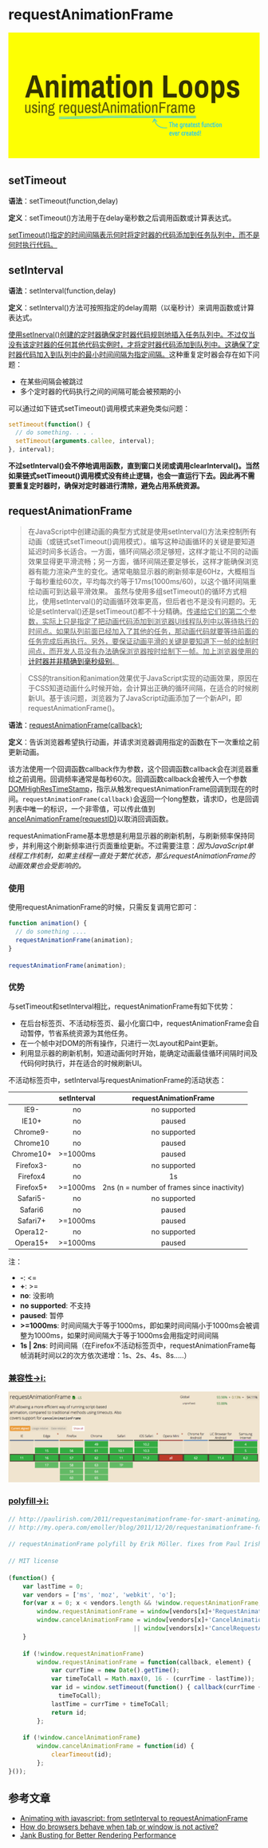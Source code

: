 # requestAnimationFrame


![arf](./images/arf.png)

## setTimeout

**语法**：setTimeout(function,delay)

**定义**：setTimeout()方法用于在delay毫秒数之后调用函数或计算表达式。

<u>setTimeout()指定的时间间隔表示何时将定时器的代码添加到任务队列中，而不是何时执行代码。</u>


## setInterval

**语法**：setInterval(function,delay)

**定义**：setInterval()方法可按照指定的delay周期（以毫秒计）来调用函数或计算表达式。　

<u>使用setInerval()创建的定时器确保定时器代码规则地插入任务队列中。不过仅当没有该定时器的任何其他代码实例时，才将定时器代码添加到队列中。这确保了定时器代码加入到队列中的最小时间间隔为指定间隔。</u>这种重复定时器会存在如下问题：

- 在某些间隔会被跳过
- 多个定时器的代码执行之间的间隔可能会被预期的小

可以通过如下链式setTimeout()调用模式来避免类似问题：

```js
setTimeout(function() {
  // do something. . . .
  setTimeout(arguments.callee, interval);
}, interval);
```

**不过setInterval()会不停地调用函数，直到窗口关闭或调用clearInterval()。当然如果链式setTimeout()调用模式没有终止逻辑，也会一直运行下去。因此再不需要重复定时器时，确保对定时器进行清除，避免占用系统资源。**

## requestAnimationFrame

>在JavaScript中创建动画的典型方式就是使用setInterval()方法来控制所有动画（或链式setTimeout()调用模式）。编写这种动画循环的关键是要知道延迟时间多长适合。一方面，循环间隔必须足够短，这样才能让不同的动画效果显得更平滑流畅；另一方面，循环间隔还要足够长，这样才能确保浏览器有能力渲染产生的变化。通常电脑显示器的刷新频率是60Hz，大概相当于每秒重绘60次，平均每次约等于17ms(1000ms/60)，以这个循环间隔重绘动画可到达最平滑效果。
虽然与使用多组setTimeout()的循环方式相比，使用setInterval()的动画循环效率更高，但后者也不是没有问题的。无论是setInterval()还是setTimeout()都不十分精确。<u>传递给它们的第二个参数，实际上只是指定了把动画代码添加到浏览器UI线程队列中以等待执行的时间点。如果队列前面已经加入了其他的任务，那动画代码就要等待前面的任务完成后再执行。另外，要保证动画平滑的关键是要知道下一帧的绘制时间点，而开发人员没有办法确保浏览器按时绘制下一帧。加上浏览器使用的[计时器并非精确到毫秒级别](http://www.ituring.com.cn/article/1828)。</u>

>CSS的transition和animation效果优于JavaScript实现的动画效果，原因在于CSS知道动画什么时候开始，会计算出正确的循环间隔，在适合的时候刷新UI。基于该问题，浏览器为了JavaScript动画添加了一个新API，即requestAnimationFrame()。



**语法**：[requestAnimationFrame(callback)](https://developer.mozilla.org/zh-CN/docs/Web/API/Window/requestAnimationFrame);

**定义**：告诉浏览器希望执行动画，并请求浏览器调用指定的函数在下一次重绘之前更新动画。

该方法使用一个回调函数callback作为参数，这个回调函数callback会在浏览器重绘之前调用。回调频率通常是每秒60次。回调函数callback会被传入一个参数[DOMHighResTimeStamp](https://developer.mozilla.org/zh-CN/docs/Web/API/DOMHighResTimeStamp)，指示从触发requestAnimationFrame回调到现在的时间。`requestAnimationFrame(callback)`会返回一个long整数，请求ID，也是回调列表中唯一的标识，一个非零值，可以传此值到 [ancelAnimationFrame(requestID)](https://developer.mozilla.org/zh-CN/docs/Web/API/Window/cancelAnimationFrame)以取消回调函数。

requestAnimationFrame基本思想是利用显示器的刷新机制，与刷新频率保持同步，并利用这个刷新频率进行页面重绘更新。不过需要注意：_因为JavaScript单线程工作机制，如果主线程一直处于繁忙状态，那么requestAnimationFrame的动画效果也会受影响的。_

### 使用
使用requestAnimationFrame的时候，只需反复调用它即可：

```js
function animation() {
  // do something ....
  requestAnimationFrame(animation);
}

requestAnimationFrame(animation);
```

### 优势
与setTimeout和setInterval相比，requestAnimationFrame有如下优势：

- 在后台标签页、不活动标签页、最小化窗口中，requestAnimationFrame会自动暂停，节省系统资源为其他任务。
- 在一个帧中对DOM的所有操作，只进行一次Layout和Paint更新。
- 利用显示器的刷新机制，知道动画何时开始，能确定动画最佳循环间隔时间及代码何时执行，并在适合的时候刷新UI。


不活动标签页中，setInterval与requestAnimationFrame的活动状态：

|           | setInterval |            requestAnimationFrame            |
|:---------:|:-----------:|:-------------------------------------------:|
|    IE9-   |      no     |                 no supported                |
|   IE10+   |      no     |                    paused                   |
|  Chrome9- |      no     |                 no supported                |
|  Chrome10 |      no     |                    paused                   |
| Chrome10+ |   >=1000ms  |                    paused                   |
| Firefox3- |      no     |                 no supported                |
|  Firefox4 |      no     |                      1s                     |
| Firefox5+ |   >=1000ms  | 2ns (n = number of frames since inactivity) |
|  Safari5- |      no     |                 no supported                |
|  Safari6  |      no     |                    paused                   |
|  Safari7+ |   >=1000ms  |                    paused                   |
|  Opera12- |      no     |                 no supported                |
|  Opera15+ |   >=1000ms  |                    paused                   |

注：
- **-**: <= 
- **+**: >=
- **no**: 没影响
- **no supported**: 不支持
- **paused**: 暂停
- **>=1000ms**: 时间间隔大于等于1000ms，即如果时间间隔小于1000ms会被调整为1000ms，如果时间间隔大于等于1000ms会用指定时间间隔
- **1s | 2ns**: 时间间隔（在Firefox不活动标签页中，requestAnimationFrame每帧消耗时间以2的次方依次递增：1s、2s、4s、8s.....）

 

### [兼容性→:information_source::](https://caniuse.com/#feat=requestanimationframe)

![compat](./images/compat.png)


### [polyfill→:information_source::](https://gist.github.com/paulirish/1579671)

```js
// http://paulirish.com/2011/requestanimationframe-for-smart-animating/
// http://my.opera.com/emoller/blog/2011/12/20/requestanimationframe-for-smart-er-animating

// requestAnimationFrame polyfill by Erik Möller. fixes from Paul Irish and Tino Zijdel

// MIT license

(function() {
    var lastTime = 0;
    var vendors = ['ms', 'moz', 'webkit', 'o'];
    for(var x = 0; x < vendors.length && !window.requestAnimationFrame; ++x) {
        window.requestAnimationFrame = window[vendors[x]+'RequestAnimationFrame'];
        window.cancelAnimationFrame = window[vendors[x]+'CancelAnimationFrame'] 
                                   || window[vendors[x]+'CancelRequestAnimationFrame'];
    }
 
    if (!window.requestAnimationFrame)
        window.requestAnimationFrame = function(callback, element) {
            var currTime = new Date().getTime();
            var timeToCall = Math.max(0, 16 - (currTime - lastTime));
            var id = window.setTimeout(function() { callback(currTime + timeToCall); }, 
              timeToCall);
            lastTime = currTime + timeToCall;
            return id;
        };
 
    if (!window.cancelAnimationFrame)
        window.cancelAnimationFrame = function(id) {
            clearTimeout(id);
        };
}());
```

## 参考文章

- [Animating with javascript: from setInterval to requestAnimationFrame](https://hacks.mozilla.org/2011/08/animating-with-javascript-from-setinterval-to-requestanimationframe/)
- [How do browsers behave when tab or window is not active?](http://satheeq.blogspot.com/2015/12/how-do-browsers-pausechange-javascript.html)
- [Jank Busting for Better Rendering Performance](https://www.html5rocks.com/en/tutorials/speed/rendering/)